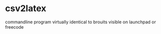 csv2latex
=========

commandline program virtually identical to brouits visible on launchpad or freecode 